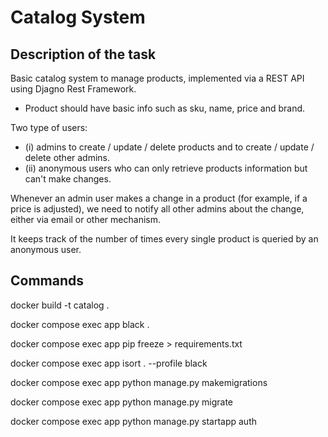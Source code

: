 # Catalog System

## Description of the task

Basic catalog system to manage products, implemented via a REST API using Djagno Rest Framework.

- Product should have basic info such as sku, name, price and brand.

Two type of users:

- (i) admins to create / update / delete products and to create / update / delete other admins.
- (ii) anonymous users who can only retrieve products information but can't make changes.

Whenever an admin user makes a change in a product (for example, if a price is adjusted), we need to notify all other admins about the change, either via email or other mechanism.

It keeps track of the number of times every single product is queried by an anonymous user.

## Commands

docker build -t catalog .

docker compose exec app black .

docker compose exec app pip freeze > requirements.txt

docker compose exec app isort . --profile black

docker compose exec app python manage.py makemigrations

docker compose exec app python manage.py migrate

docker compose exec app python manage.py startapp auth
